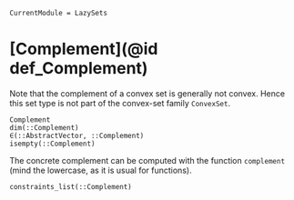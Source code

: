 ```@meta
CurrentModule = LazySets
```

# [Complement](@id def_Complement)

Note that the complement of a convex set is generally not convex.
Hence this set type is not part of the convex-set family `ConvexSet`.

```@docs
Complement
dim(::Complement)
∈(::AbstractVector, ::Complement)
isempty(::Complement)
```

The concrete complement can be computed with the function `complement` (mind the lowercase,
as it is usual for functions).

```@docs
constraints_list(::Complement)
```

